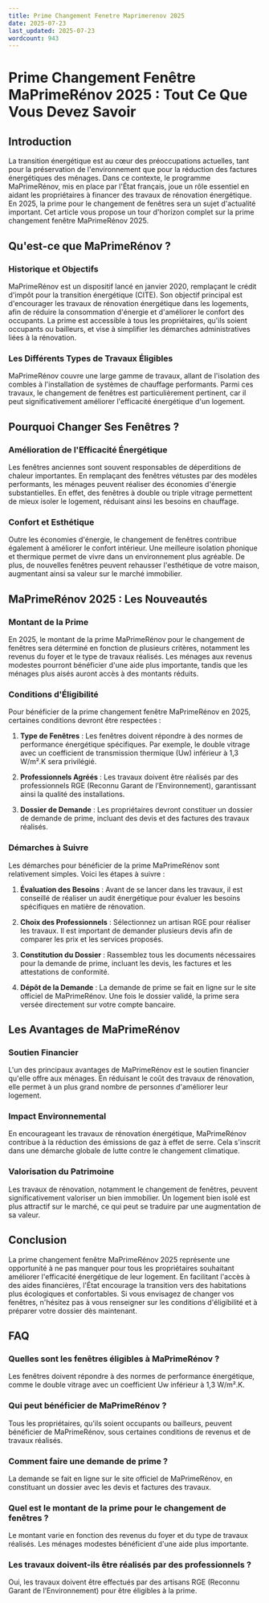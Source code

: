 ```yaml
---
title: Prime Changement Fenetre Maprimerenov 2025
date: 2025-07-23
last_updated: 2025-07-23
wordcount: 943
---
```


# Prime Changement Fenêtre MaPrimeRénov 2025 : Tout Ce Que Vous Devez Savoir

## Introduction

La transition énergétique est au cœur des préoccupations actuelles, tant pour la préservation de l'environnement que pour la réduction des factures énergétiques des ménages. Dans ce contexte, le programme MaPrimeRénov, mis en place par l'État français, joue un rôle essentiel en aidant les propriétaires à financer des travaux de rénovation énergétique. En 2025, la prime pour le changement de fenêtres sera un sujet d'actualité important. Cet article vous propose un tour d'horizon complet sur la prime changement fenêtre MaPrimeRénov 2025.

## Qu'est-ce que MaPrimeRénov ?

### Historique et Objectifs

MaPrimeRénov est un dispositif lancé en janvier 2020, remplaçant le crédit d'impôt pour la transition énergétique (CITE). Son objectif principal est d'encourager les travaux de rénovation énergétique dans les logements, afin de réduire la consommation d'énergie et d'améliorer le confort des occupants. La prime est accessible à tous les propriétaires, qu'ils soient occupants ou bailleurs, et vise à simplifier les démarches administratives liées à la rénovation.

### Les Différents Types de Travaux Éligibles

MaPrimeRénov couvre une large gamme de travaux, allant de l'isolation des combles à l'installation de systèmes de chauffage performants. Parmi ces travaux, le changement de fenêtres est particulièrement pertinent, car il peut significativement améliorer l'efficacité énergétique d'un logement.

## Pourquoi Changer Ses Fenêtres ?

### Amélioration de l'Efficacité Énergétique

Les fenêtres anciennes sont souvent responsables de déperditions de chaleur importantes. En remplaçant des fenêtres vétustes par des modèles performants, les ménages peuvent réaliser des économies d'énergie substantielles. En effet, des fenêtres à double ou triple vitrage permettent de mieux isoler le logement, réduisant ainsi les besoins en chauffage.

### Confort et Esthétique

Outre les économies d'énergie, le changement de fenêtres contribue également à améliorer le confort intérieur. Une meilleure isolation phonique et thermique permet de vivre dans un environnement plus agréable. De plus, de nouvelles fenêtres peuvent rehausser l'esthétique de votre maison, augmentant ainsi sa valeur sur le marché immobilier.

## MaPrimeRénov 2025 : Les Nouveautés

### Montant de la Prime

En 2025, le montant de la prime MaPrimeRénov pour le changement de fenêtres sera déterminé en fonction de plusieurs critères, notamment les revenus du foyer et le type de travaux réalisés. Les ménages aux revenus modestes pourront bénéficier d'une aide plus importante, tandis que les ménages plus aisés auront accès à des montants réduits.

### Conditions d'Éligibilité

Pour bénéficier de la prime changement fenêtre MaPrimeRénov en 2025, certaines conditions devront être respectées :

1. **Type de Fenêtres** : Les fenêtres doivent répondre à des normes de performance énergétique spécifiques. Par exemple, le double vitrage avec un coefficient de transmission thermique (Uw) inférieur à 1,3 W/m².K sera privilégié.
   
2. **Professionnels Agréés** : Les travaux doivent être réalisés par des professionnels RGE (Reconnu Garant de l’Environnement), garantissant ainsi la qualité des installations.

3. **Dossier de Demande** : Les propriétaires devront constituer un dossier de demande de prime, incluant des devis et des factures des travaux réalisés.

### Démarches à Suivre

Les démarches pour bénéficier de la prime MaPrimeRénov sont relativement simples. Voici les étapes à suivre :

1. **Évaluation des Besoins** : Avant de se lancer dans les travaux, il est conseillé de réaliser un audit énergétique pour évaluer les besoins spécifiques en matière de rénovation.

2. **Choix des Professionnels** : Sélectionnez un artisan RGE pour réaliser les travaux. Il est important de demander plusieurs devis afin de comparer les prix et les services proposés.

3. **Constitution du Dossier** : Rassemblez tous les documents nécessaires pour la demande de prime, incluant les devis, les factures et les attestations de conformité.

4. **Dépôt de la Demande** : La demande de prime se fait en ligne sur le site officiel de MaPrimeRénov. Une fois le dossier validé, la prime sera versée directement sur votre compte bancaire.

## Les Avantages de MaPrimeRénov

### Soutien Financier

L'un des principaux avantages de MaPrimeRénov est le soutien financier qu'elle offre aux ménages. En réduisant le coût des travaux de rénovation, elle permet à un plus grand nombre de personnes d'améliorer leur logement.

### Impact Environnemental

En encourageant les travaux de rénovation énergétique, MaPrimeRénov contribue à la réduction des émissions de gaz à effet de serre. Cela s'inscrit dans une démarche globale de lutte contre le changement climatique.

### Valorisation du Patrimoine

Les travaux de rénovation, notamment le changement de fenêtres, peuvent significativement valoriser un bien immobilier. Un logement bien isolé est plus attractif sur le marché, ce qui peut se traduire par une augmentation de sa valeur.

## Conclusion

La prime changement fenêtre MaPrimeRénov 2025 représente une opportunité à ne pas manquer pour tous les propriétaires souhaitant améliorer l'efficacité énergétique de leur logement. En facilitant l'accès à des aides financières, l'État encourage la transition vers des habitations plus écologiques et confortables. Si vous envisagez de changer vos fenêtres, n'hésitez pas à vous renseigner sur les conditions d'éligibilité et à préparer votre dossier dès maintenant.

## FAQ

### Quelles sont les fenêtres éligibles à MaPrimeRénov ?

Les fenêtres doivent répondre à des normes de performance énergétique, comme le double vitrage avec un coefficient Uw inférieur à 1,3 W/m².K.

### Qui peut bénéficier de MaPrimeRénov ?

Tous les propriétaires, qu'ils soient occupants ou bailleurs, peuvent bénéficier de MaPrimeRénov, sous certaines conditions de revenus et de travaux réalisés.

### Comment faire une demande de prime ?

La demande se fait en ligne sur le site officiel de MaPrimeRénov, en constituant un dossier avec les devis et factures des travaux.

### Quel est le montant de la prime pour le changement de fenêtres ?

Le montant varie en fonction des revenus du foyer et du type de travaux réalisés. Les ménages modestes bénéficient d'une aide plus importante.

### Les travaux doivent-ils être réalisés par des professionnels ?

Oui, les travaux doivent être effectués par des artisans RGE (Reconnu Garant de l’Environnement) pour être éligibles à la prime.